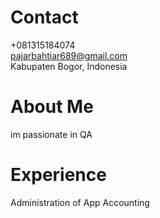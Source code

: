# Contact

+081315184074 <br>
pajarbahtiar689@gmail.com<br>
Kabupaten Bogor, Indonesia

# About Me
im passionate in QA 

# Experience
Administration of App Accounting

